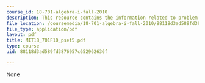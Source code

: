 ```yaml
---
course_id: 18-701-algebra-i-fall-2010
description: This resource contains the information related to problem set 5.
file_location: /coursemedia/18-701-algebra-i-fall-2010/88118d3ad589fd3876957c652962636f_MIT18_701F10_pset5.pdf
file_type: application/pdf
layout: pdf
title: MIT18_701F10_pset5.pdf
type: course
uid: 88118d3ad589fd3876957c652962636f

---
```

None